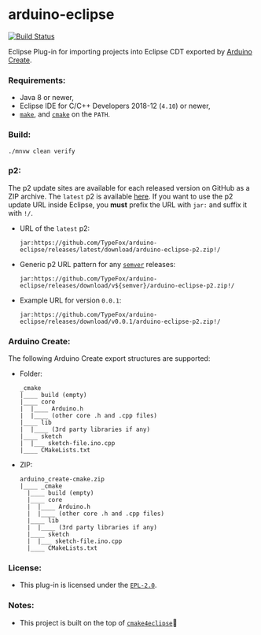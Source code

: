 # arduino-eclipse
[![Build Status](https://dev.azure.com/typefox/Arduino/_apis/build/status/TypeFox.arduino-eclipse?branchName=master)](https://dev.azure.com/typefox/Arduino/_build/latest?definitionId=6&branchName=master)

Eclipse Plug-in for importing projects into Eclipse CDT exported by [Arduino Create](https://create.arduino.cc).

### Requirements:
 - Java 8 or newer,
 - Eclipse IDE for C/C++ Developers 2018-12 (`4.10`) or newer,
 - [`make`](https://www.gnu.org/software/make/), and [`cmake`](https://cmake.org/download/) on the `PATH`.

### Build:
```
./mnvw clean verify
```


### p2:
The p2 update sites are available for each released version on GitHub as a ZIP archive. The `latest` p2 is available [here](https://github.com/TypeFox/arduino-eclipse/releases/latest/download/arduino-eclipse-p2.zip). If you want to use the p2 update URL inside Eclipse, you **must** prefix the URL with `jar:` and suffix it with `!/`.
 - URL of the `latest` p2:
   ```
   jar:https://github.com/TypeFox/arduino-eclipse/releases/latest/download/arduino-eclipse-p2.zip!/
   ```
 - Generic p2 URL pattern for any [`semver`](https://semver.org/) releases:
   ```
   jar:https://github.com/TypeFox/arduino-eclipse/releases/download/v${semver}/arduino-eclipse-p2.zip!/
   ```
 - Example URL for version `0.0.1`:
   ```
   jar:https://github.com/TypeFox/arduino-eclipse/releases/download/v0.0.1/arduino-eclipse-p2.zip!/
   ```

### Arduino Create:

The following Arduino Create export structures are supported:
 - Folder:
   ```
   _cmake
   |____ build (empty)
   |____ core
   |  |____ Arduino.h
   |  |____ (other core .h and .cpp files)
   |____ lib
   |  |____ (3rd party libraries if any)
   |____ sketch
   |  |___ sketch-file.ino.cpp
   |____ CMakeLists.txt   
   ```
 - ZIP:
   ```
   arduino_create-cmake.zip
   |____ _cmake
     |____ build (empty)
     |____ core
     |  |____ Arduino.h
     |  |____ (other core .h and .cpp files)
     |____ lib
     |  |____ (3rd party libraries if any)
     |____ sketch
     |  |___ sketch-file.ino.cpp
     |____ CMakeLists.txt
   ```

### License:

 - This plug-in is licensed under the [`EPL-2.0`](https://www.eclipse.org/legal/epl-2.0/).

### Notes:
 - This project is built on the top of [`cmake4eclipse`](https://github.com/15knots/cmake4eclipse)🥇